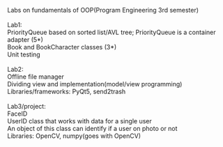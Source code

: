 Labs on fundamentals of OOP(Program Engineering 3rd semester)<br/>
<br/>
Lab1:<br/>
PriorityQueue based on sorted list/AVL tree; PriorityQueue is a container adapter (5*)<br/>
Book and BookCharacter classes (3*)<br/>
Unit testing<br/>
<br/>
Lab2:<br/>
Offline file manager<br/>
Dividing view and implementation(model/view programming)<br/>
Libraries/frameworks: PyQt5, send2trash<br/>
<br/>
Lab3/project:<br/>
FaceID<br/>
UserID class that works with data for a single user<br/>
An object of this class can identify if a user on photo or not<br/>
Libraries: OpenCV, numpy(goes with OpenCV)<br/>


